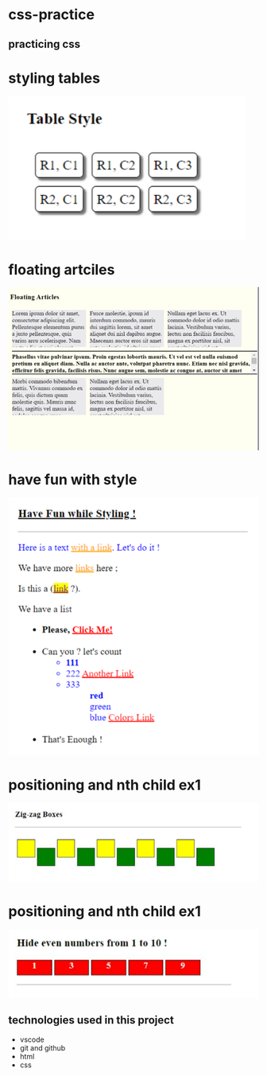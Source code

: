 # css-practice

## practicing css

# styling tables

![image 1](img/table%20style.png)

# floating artciles

![image 2](img/floating%20articles.png)

# have fun with style

![image 3](img/have%20fun%20with%20style.png)

# positioning and nth child ex1

![ex1](img/ex1.png)

# positioning and nth child ex1

![ex2](img/ex2.png)

## technologies used in this project

- vscode
- git and github
- html
- css
